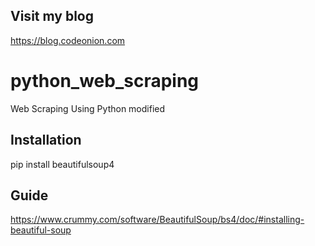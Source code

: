 ## Visit my blog
https://blog.codeonion.com

# python_web_scraping
Web Scraping Using Python modified


## Installation
pip install beautifulsoup4


## Guide 
https://www.crummy.com/software/BeautifulSoup/bs4/doc/#installing-beautiful-soup
